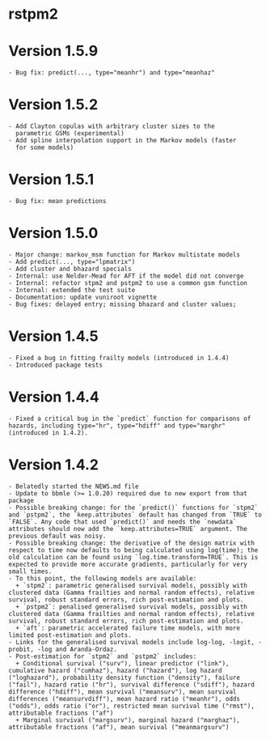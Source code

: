 # rstpm2

# Version 1.5.9
    - Bug fix: predict(..., type="meanhr") and type="meanhaz"

# Version 1.5.2
    - Add Clayton copulas with arbitrary cluster sizes to the
      parametric GSMs (experimental)
	- Add spline interpolation support in the Markov models (faster
      for some models)

# Version 1.5.1
    - Bug fix: mean predictions

# Version 1.5.0
	- Major change: markov_msm function for Markov multistate models
	- Add predict(..., type="lpmatrix")
	- Add cluster and bhazard specials
	- Internal: use Nelder-Mead for AFT if the model did not converge
	- Internal: refactor stpm2 and pstpm2 to use a common gsm function
	- Internal: extended the test suite
	- Documentation: update vuniroot vignette
	- Bug fixes: delayed entry; missing bhazard and cluster values; 

# Version 1.4.5
    - Fixed a bug in fitting frailty models (introduced in 1.4.4)
	- Introduced package tests
	
# Version 1.4.4
    - Fixed a critical bug in the `predict` function for comparisons of hazards, including type="hr", type="hdiff" and type="marghr" (introduced in 1.4.2).

# Version 1.4.2
    - Belatedly started the NEWS.md file
    - Update to bbmle (>= 1.0.20) required due to new export from that package
    - Possible breaking change: for the `predict()` functions for `stpm2` and `pstpm2`, the `keep.attributes` default has changed from `TRUE` to `FALSE`. Any code that used `predict()` and needs the `newdata` attributes should now add the `keep.attributes=TRUE` argument. The previous default was noisy.
	- Possible breaking change: the derivative of the design matrix with respect to time now defaults to being calculated using log(time); the old calculation can be found using `log.time.transform=TRUE`. This is expected to provide more accurate gradients, particularly for very small times. 
    - To this point, the following models are available: 
      + `stpm2`: parametric generalised survival models, possibly with clustered data (Gamma frailties and normal random effects), relative survival, robust standard errors, rich post-estimation and plots.
      + `pstpm2`: penalised generalised survival models, possibly with clustered data (Gamma frailties and normal random effects), relative survival, robust standard errors, rich post-estimation and plots.
      + `aft`: parametric accelerated failure time models, with more limited post-estimation and plots.
	- Links for the generalised survival models include log-log, -logit, -probit, -log and Aranda-Ordaz.
    - Post-estimation for `stpm2` and `pstpm2` includes:
	  + Conditional survival ("surv"), linear predictor ("link"), cumulative hazard ("cumhaz"), hazard ("hazard"), log hazard ("loghazard"), probability density function ("density"), failure ("fail"), hazard ratio ("hr"), survival difference ("sdiff"), hazard difference ("hdiff"), mean survival ("meansurv"), mean survival differences ("meansurvdiff"), mean hazard ratio ("meanhr"), odds ("odds"), odds ratio ("or"), restricted mean survival time ("rmst"), attributable fractions ("af")
	  + Marginal survival ("margsurv"), marginal hazard ("marghaz"), attributable fractions ("af"), mean survival ("meanmargsurv")
